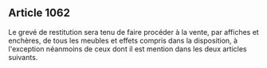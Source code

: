 Article 1062
----
Le grevé de restitution sera tenu de faire procéder à la vente, par affiches et
enchères, de tous les meubles et effets compris dans la disposition, à
l'exception néanmoins de ceux dont il est mention dans les deux articles
suivants.
